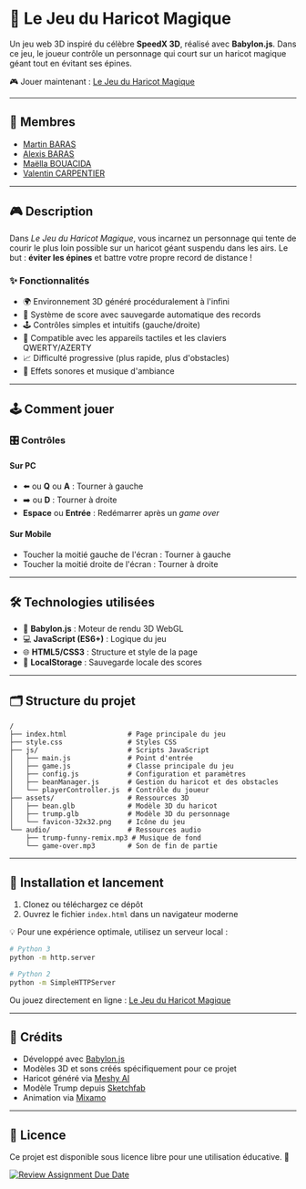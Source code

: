 # 🌱 Le Jeu du Haricot Magique

Un jeu web 3D inspiré du célèbre **SpeedX 3D**, réalisé avec **Babylon.js**. Dans ce jeu, le joueur contrôle un personnage qui court sur un haricot magique géant tout en évitant ses épines.

🎮 Jouer maintenant : [Le Jeu du Haricot Magique](https://haricot-magique.vercel.app/)

---

## 👥 Membres

- [Martin BARAS](https://github.com/LywenBG)
- [Alexis BARAS](https://github.com/Askenet)
- [Maëlla BOUACIDA](https://github.com/maellabcd)
- [Valentin CARPENTIER](https://github.com/Frosperino)

---

## 🎮 Description

Dans *Le Jeu du Haricot Magique*, vous incarnez un personnage qui tente de courir le plus loin possible sur un haricot géant suspendu dans les airs. Le but : **éviter les épines** et battre votre propre record de distance !

### ✨ Fonctionnalités

- 🌍 Environnement 3D généré procéduralement à l'infini  
- 🏅 Système de score avec sauvegarde automatique des records  
- 🕹️ Contrôles simples et intuitifs (gauche/droite)  
- 📱 Compatible avec les appareils tactiles et les claviers QWERTY/AZERTY
- 📈 Difficulté progressive (plus rapide, plus d'obstacles)  
- 🎵 Effets sonores et musique d'ambiance  

---

## 🕹️ Comment jouer

### 🎛️ Contrôles

#### Sur PC
- ⬅️ ou **Q** ou **A** : Tourner à gauche  
- ➡️ ou **D** : Tourner à droite  
- **Espace** ou **Entrée** : Redémarrer après un *game over*  

#### Sur Mobile
- Toucher la moitié gauche de l'écran : Tourner à gauche
- Toucher la moitié droite de l'écran : Tourner à droite

---

## 🛠️ Technologies utilisées

- 🔷 **Babylon.js** : Moteur de rendu 3D WebGL  
- 💻 **JavaScript (ES6+)** : Logique du jeu  
- 🌐 **HTML5/CSS3** : Structure et style de la page  
- 💾 **LocalStorage** : Sauvegarde locale des scores  

---

## 🗂️ Structure du projet

```
/
├── index.html               # Page principale du jeu
├── style.css                # Styles CSS
├── js/                      # Scripts JavaScript
│   ├── main.js              # Point d'entrée
│   ├── game.js              # Classe principale du jeu
│   ├── config.js            # Configuration et paramètres
│   ├── beanManager.js       # Gestion du haricot et des obstacles
│   └── playerController.js  # Contrôle du joueur
├── assets/                  # Ressources 3D
│   ├── bean.glb             # Modèle 3D du haricot
│   ├── trump.glb            # Modèle 3D du personnage
│   └── favicon-32x32.png    # Icône du jeu
└── audio/                   # Ressources audio
    ├── trump-funny-remix.mp3 # Musique de fond
    └── game-over.mp3        # Son de fin de partie
```

---

## 🚀 Installation et lancement

1. Clonez ou téléchargez ce dépôt  
2. Ouvrez le fichier `index.html` dans un navigateur moderne

💡 Pour une expérience optimale, utilisez un serveur local :

```bash
# Python 3
python -m http.server

# Python 2
python -m SimpleHTTPServer
```

Ou jouez directement en ligne : [Le Jeu du Haricot Magique](https://haricot-magique.vercel.app/)

---

## 🙌 Crédits

- Développé avec [Babylon.js](https://www.babylonjs.com/)  
- Modèles 3D et sons créés spécifiquement pour ce projet  
- Haricot généré via [Meshy AI](https://www.meshy.ai/)  
- Modèle Trump depuis [Sketchfab](https://sketchfab.com/)  
- Animation via [Mixamo](https://www.mixamo.com/)  

---

## 📄 Licence

Ce projet est disponible sous licence libre pour une utilisation éducative. 🌱

[![Review Assignment Due Date](https://classroom.github.com/assets/deadline-readme-button-22041afd0340ce965d47ae6ef1cefeee28c7c493a6346c4f15d667ab976d596c.svg)](https://classroom.github.com/a/tcwhlYLU)
